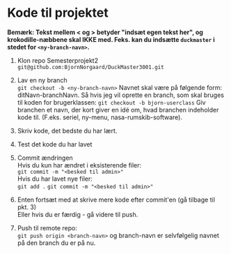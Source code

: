  # Kode til projektet #

**Bemærk: Tekst mellem < og > betyder "indsæt egen tekst her", og krokodille-næbbene skal IKKE med. Feks. kan du indsætte 
`duckmaster` i stedet for `<ny-branch-navn>`.**

1. Klon repo Semesterprojekt2  
`git@github.com:BjornNorgaard/DuckMaster3001.git`

2. Lav en ny branch  
`git checkout -b <ny-branch-navn>` 
Navnet skal være på følgende form: ditNavn-branchNavn.
Så hvis jeg vil oprette en branch, som skal bruges til koden for brugerklassen: 
`git checkout -b bjorn-userclass`
Giv branchen et navn, der kort giver en idé om, hvad branchen indeholder kode til. (F.eks. seriel, ny-menu, nasa-rumskib-software).

3. Skriv kode, det bedste du har lært.

4. Test det kode du har lavet

5. Commit ændringen  
Hvis du kun har ændret i eksisterende filer:  
`git commit -m "<besked til admin>"`  
Hvis du har lavet nye filer:  
`git add .`
`git commit -m "<besked til admin>"`

6. Enten fortsæt med at skrive mere kode efter commit'en (gå tilbage til pkt. 3)  
Eller hvis du er færdig - gå videre til push.

7. Push til remote repo:  
`git push origin <branch-navn>`
og branch-navn er selvfølgelig navnet på den branch du er på nu.
